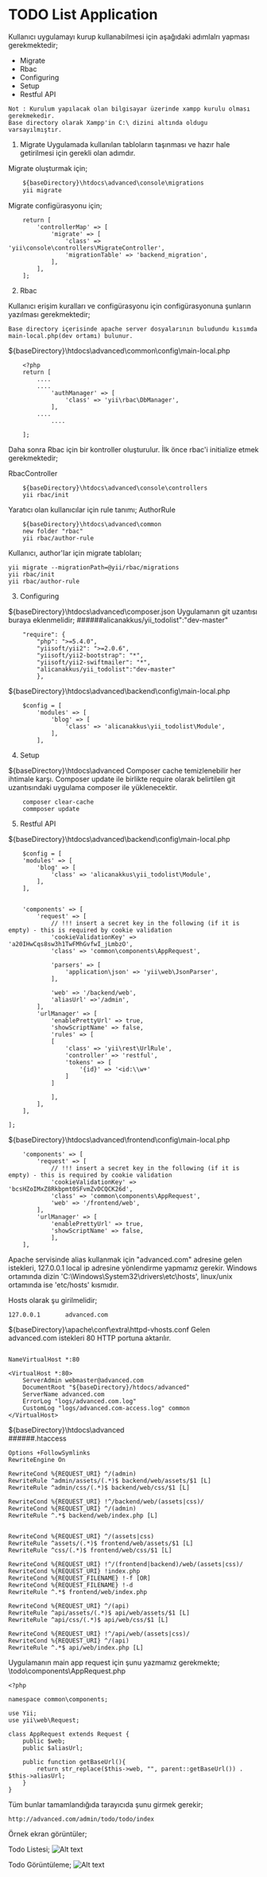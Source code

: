 TODO List Application
============

Kullanıcı uygulamayı kurup kullanabilmesi için aşağıdaki adımlalrı yapması gerekmektedir;

- Migrate
- Rbac
- Configuring
- Setup
- Restful API

```
Not : Kurulum yapılacak olan bilgisayar üzerinde xampp kurulu olması gerekmekedir.
Base directory olarak Xampp'in C:\ dizini altında oldugu varsayılmıştır.
```

1. Migrate
Uygulamada kullanılan tabloların taşınması ve hazır hale getirilmesi için gerekli olan adımdır.


Migrate oluşturmak için;
``` php
	${baseDirectory}\htdocs\advanced\console\migrations
	yii migrate
```

Migrate configürasyonu için;
```
	return [
		'controllerMap' => [
			'migrate' => [
				'class' => 'yii\console\controllers\MigrateController',
				'migrationTable' => 'backend_migration',
			],
		],
	];
```


2. Rbac

Kullanıcı erişim kuralları ve configürasyonu için configürasyonuna şunların yazılması gerekmektedir;

```
Base directory içerisinde apache server dosyalarının buludundu kısımda main-local.php(dev ortamı) bulunur.
```

${baseDirectory}\htdocs\advanced\common\config\main-local.php

```
	<?php
	return [
		....
		....
			'authManager' => [
				'class' => 'yii\rbac\DbManager',
			],
		....
	        ....

	];
```

Daha sonra Rbac için bir kontroller oluşturulur.  İlk önce rbac'i initialize etmek gerekmektedir;


RbacController

```
	${baseDirectory}\htdocs\advanced\console\controllers
	yii rbac/init
```

Yaratıcı olan kullanıcılar için rule tanımı;
AuthorRule

```
	${baseDirectory}\htdocs\advanced\common
	new folder "rbac"
	yii rbac/author-rule

```

Kullanıcı, author'lar için migrate tabloları;

```
yii migrate --migrationPath=@yii/rbac/migrations
yii rbac/init
yii rbac/author-rule

```

3. Configuring

${baseDirectory}\htdocs\advanced\composer.json
Uygulamanın git uzantısı buraya eklenmelidir;
######alicanakkus/yii_todolist":"dev-master"

```
	"require": {
        "php": ">=5.4.0",
		"yiisoft/yii2": ">=2.0.6",
		"yiisoft/yii2-bootstrap": "*",
		"yiisoft/yii2-swiftmailer": "*",
		"alicanakkus/yii_todolist":"dev-master"
        },
```


${baseDirectory}\htdocs\advanced\backend\config\main-local.php

```
	$config = [
		'modules' => [
			'blog' => [
				'class' => 'alicanakkus\yii_todolist\Module',
			],
		],
```


4. Setup

${baseDirectory}\htdocs\advanced
Composer cache temizlenebilir her ihtimale karşı.
Composer update ile birlikte require olarak belirtilen git uzantısındaki uygulama composer ile yüklenecektir.
```
	composer clear-cache
	commposer update
```

5. Restful API

${baseDirectory}\htdocs\advanced\backend\config\main-local.php

```
	$config = [
    'modules' => [
        'blog' => [
            'class' => 'alicanakkus\yii_todolist\Module',
        ],
    ],


    'components' => [
        'request' => [
            // !!! insert a secret key in the following (if it is empty) - this is required by cookie validation
            'cookieValidationKey' => 'a20IHwCqs8sw3h1TwFMhGvfwI_jLmbzO',
            'class' => 'common\components\AppRequest',

            'parsers' => [
                'application\json' => 'yii\web\JsonParser',
            ],

            'web' => '/backend/web',
            'aliasUrl' =>'/admin',
        ],
        'urlManager' => [
            'enablePrettyUrl' => true,
            'showScriptName' => false,
            'rules' => [
            [
                'class' => 'yii\rest\UrlRule',
                'controller' => 'restful',
                'tokens' => [
                    '{id}' => '<id:\\w+'
                ]
            ]

            ],
        ],
    ],

];
```

${baseDirectory}\htdocs\advanced\frontend\config\main-local.php

```
	'components' => [
        'request' => [
            // !!! insert a secret key in the following (if it is empty) - this is required by cookie validation
            'cookieValidationKey' => 'bcsHZoIMxZ8Rkbpmt0SFvmZvDCQCK26d',
            'class' => 'common\components\AppRequest',
            'web' => '/frontend/web',
        ],
        'urlManager' => [
            'enablePrettyUrl' => true,
            'showScriptName' => false,
            ],
    ],
```

Apache servisinde alias kullanmak için "advanced.com" adresine gelen istekleri,
127.0.0.1 local ip adresine yönlendirme yapmamız gerekir.
Windows ortamında dizin 'C:\Windows\System32\drivers\etc\hosts', linux/unix ortamında ise 'etc/hosts' kısmıdır.

Hosts olarak şu girilmelidir;

```
127.0.0.1       advanced.com
```

${baseDirectory}\apache\conf\extra\httpd-vhosts.conf
Gelen advanced.com istekleri 80 HTTP portuna aktarılır.

```

NameVirtualHost *:80

<VirtualHost *:80>
    ServerAdmin webmaster@advanced.com
    DocumentRoot "${baseDirectory}/htdocs/advanced"
    ServerName advanced.com
    ErrorLog "logs/advanced.com.log"
    CustomLog "logs/advanced.com-access.log" common
</VirtualHost>

```


${baseDirectory}\htdocs\advanced\
######.htaccess

```
Options +FollowSymlinks
RewriteEngine On

RewriteCond %{REQUEST_URI} ^/(admin)
RewriteRule ^admin/assets/(.*)$ backend/web/assets/$1 [L]
RewriteRule ^admin/css/(.*)$ backend/web/css/$1 [L]

RewriteCond %{REQUEST_URI} !^/backend/web/(assets|css)/
RewriteCond %{REQUEST_URI} ^/(admin)
RewriteRule ^.*$ backend/web/index.php [L]


RewriteCond %{REQUEST_URI} ^/(assets|css)
RewriteRule ^assets/(.*)$ frontend/web/assets/$1 [L]
RewriteRule ^css/(.*)$ frontend/web/css/$1 [L]

RewriteCond %{REQUEST_URI} !^/(frontend|backend)/web/(assets|css)/
RewriteCond %{REQUEST_URI} !index.php
RewriteCond %{REQUEST_FILENAME} !-f [OR]
RewriteCond %{REQUEST_FILENAME} !-d
RewriteRule ^.*$ frontend/web/index.php

RewriteCond %{REQUEST_URI} ^/(api)
RewriteRule ^api/assets/(.*)$ api/web/assets/$1 [L]
RewriteRule ^api/css/(.*)$ api/web/css/$1 [L]

RewriteCond %{REQUEST_URI} !^/api/web/(assets|css)/
RewriteCond %{REQUEST_URI} ^/(api)
RewriteRule ^.*$ api/web/index.php [L]
```

Uygulamanın main app request için şunu yazmamız gerekmekte;
\todo\components\AppRequest.php

```
<?php

namespace common\components;

use Yii;
use yii\web\Request;

class AppRequest extends Request {
    public $web;
    public $aliasUrl;

    public function getBaseUrl(){
        return str_replace($this->web, "", parent::getBaseUrl()) . $this->aliasUrl;
    }
}
```


Tüm bunlar tamamlandığıda tarayıcıda şunu girmek gerekir;
~~~
http://advanced.com/admin/todo/todo/index
~~~

Örnek ekran görüntüler;

Todo Listesi;
![Alt text](/ss/Selection_065.png?raw=true "Example TODO LIST UI")

Todo Görüntüleme;
![Alt text](/ss/Selection_066.png?raw=true "Example TODO VIEW UI")




